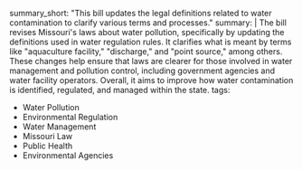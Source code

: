 summary_short: "This bill updates the legal definitions related to water contamination to clarify various terms and processes."
summary: |
  The bill revises Missouri's laws about water pollution, specifically by updating the definitions used in water regulation rules. It clarifies what is meant by terms like "aquaculture facility," "discharge," and "point source," among others. These changes help ensure that laws are clearer for those involved in water management and pollution control, including government agencies and water facility operators. Overall, it aims to improve how water contamination is identified, regulated, and managed within the state.
tags:
  - Water Pollution
  - Environmental Regulation
  - Water Management
  - Missouri Law
  - Public Health
  - Environmental Agencies
